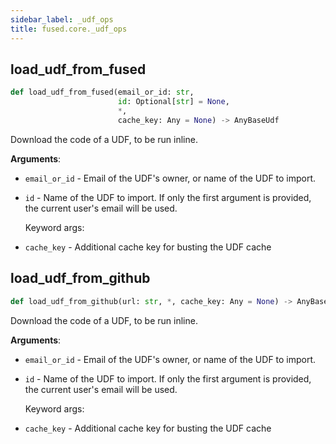 ```yaml
---
sidebar_label: _udf_ops
title: fused.core._udf_ops
---
```


## load\_udf\_from\_fused

```python
def load_udf_from_fused(email_or_id: str,
                        id: Optional[str] = None,
                        *,
                        cache_key: Any = None) -> AnyBaseUdf
```

Download the code of a UDF, to be run inline.

**Arguments**:

- `email_or_id` - Email of the UDF's owner, or name of the UDF to import.
- `id` - Name of the UDF to import. If only the first argument is provided, the current user's email will be used.

  Keyword args:
- `cache_key` - Additional cache key for busting the UDF cache

## load\_udf\_from\_github

```python
def load_udf_from_github(url: str, *, cache_key: Any = None) -> AnyBaseUdf
```

Download the code of a UDF, to be run inline.

**Arguments**:

- `email_or_id` - Email of the UDF's owner, or name of the UDF to import.
- `id` - Name of the UDF to import. If only the first argument is provided, the current user's email will be used.

  Keyword args:
- `cache_key` - Additional cache key for busting the UDF cache
